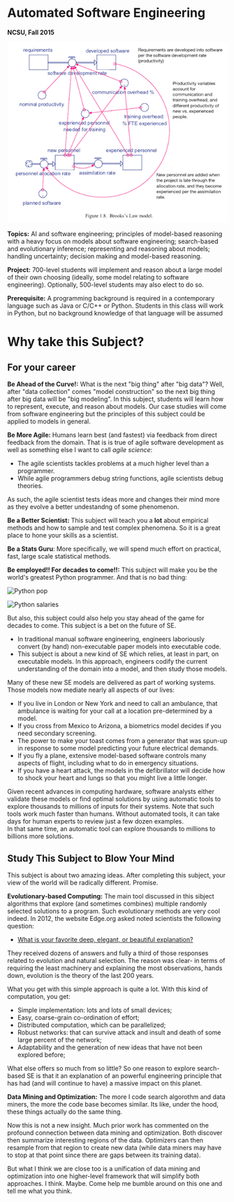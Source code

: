 
# Automated Software Engineering

**NCSU, Fall 2015**

![Brooks](img/brookslaw.png)

**Topics:** AI and software engineering; principles of model-based reasoning with a heavy focus on models about software engineering; search-based and evolutionary inference; representing and reasoning about models; handling uncertainty; decision making and model-based reasoning.

**Project:** 700-level students will implement and reason about a large model of their own choosing (ideally, some model relating to software engineering). Optionally, 500-level students may also elect to do so.

**Prerequisite:** A programming background is required in a contemporary language such as Java or C/C++ or Python. Students in this class will work in Python, but no background knowledge of that language will be assumed


# Why take this Subject?


## For your career

**Be Ahead of the Curve!:** What is the next "big thing" after "big data"? Well, after "data collection" comes "model construction" so the next big thing after big data will be "big modeling". In this subject, students will learn how to represent, execute, and reason about models. Our case studies will come from software engineering but the principles of this subject could be applied to models in general.

**Be More Agile:**
Humans learn best (and  fastest) via feedback from direct feedback from the domain. That is is true of agile software development as well as something else I want to call _agile science_:

+ The agile scientists tackles problems at a much higher level than a programmer. 
+ While agile programmers debug string functions, agile scientists debug theories. 

As such, the agile scientist tests ideas more and changes their mind more as they evolve a better undestandng of some phenomenon.

**Be a Better Scientist:**
This subject will teach you a **lot** about empirical methods and how to sample and test complex phenomena. So it is a great place to hone your skills as a scientist.

**Be a Stats Guru**:
More specifically, we will spend much effort on practical, fast, large scale statistical methods. 

**Be employed!! For decades to come!!:**
This subject will make you  be the world's greatest Python programmer.  And that is no bad thing:

![Python pop](http://edge.alluremedia.com.au/m/l/2014/02/codeeval2014.jpg)

![Python salaries](http://www.gobrightwing.com/wp-content/uploads/2015/03/programming-languages.jpg)


But also, this subject could also help you stay ahead of the game for decades to come.
This subject is a bet on the future of SE. 

+ In  traditional manual software engineering, engineers laboriously convert (by hand) non-executable paper models into executable code. 
+ This subject  is about a new kind of SE which relies, at least in part, on executable models. 
   In this approach, engineers codify the current understanding of the domain into a model, 
  and then study those models. 

Many of these new SE models are delivered as part of working systems.
Those  models now
  mediate nearly all aspects of our lives:

+ If you
  live in London or New York and need to call an
  ambulance, that ambulance is waiting for your call
  at a location pre-determined by a model. 
+ If you cross from Mexico to Arizona,
a biometrics model  decides if you need
secondary screening.
+  The power to make your toast comes from a
  generator that was spun-up in response
  to some model predicting your future electrical
  demands.
+ If you fly a plane, extensive
  model-based software controls many aspects of
  flight, including what to do in emergency
  situations.
+ If you have a heart attack, the
   models in the defibrillator will
  decide how to shock your heart and lungs so that
  you might live a little longer.

Given recent advances in computing hardware, software analysts either validate these models or 
find optimal solutions by using automatic tools to explore thousands to millions of inputs for their systems. 
Note that such tools work much faster  than humans.  Without automated tools, it can take days for human experts to review just a few dozen examples.  
In that same time, an automatic tool can explore thousands to millions to billions more solutions.  


## Study This Subject to Blow Your Mind

This subject is about two amazing ideas.
After completing this subject, your view of the world will be radically different. Promise.

**Evolutionary-based Computing:**
The main tool discussed in this sibject  algorithms that explore (and sometimes combines) multiple randomly selected solutions to a program. Such evolutionary methods are very cool indeed. In 2012, the website Edge.org asked noted scientists the following question:

+ [What is your favorite deep, elegant, or beautiful explanation?](http://edge.org/responses/what-is-your-favorite-deep-elegant-or-beautiful-explanation)

They received dozens of answers and fully a third of those responses related to evolution and natural selection. The reason was clear- in terms of requiring the least machinery and explaining the most observations, hands down, evolution is the theory of the last 200 years.

What you get with this simple approach is quite a lot. With this kind of computation, you get:

+ Simple implementation: lots and lots of small devices;
+ Easy, coarse-grain co-ordination of effort;
+ Distributed computation, which can be parallelized;
+ Robust networks: that can survive attack and insult and death of some large percent of the network;
+ Adaptability and the generation of new ideas that have not been explored before;

What else offers so much from so little? So one reason to explore search-based SE is that it an explanation of an powerful engineering principle that has had (and will continue to have) a massive impact on this planet.

**Data Mining and Optimization:**
The more I code search algorothm and data miners, the more the code base becomes similar. Its like, under the hood, these things actually do the same thing. 

Now this is not a new insight. Much prior work has commented on the profound connection between data mining and optimization. Both discover then summarize interesting regions of the data. Optimizers can then resample from that region to create new data (while data miners may have to stop at that point since there are gaps between its training data).

But what I think we are close too is a unification of data mining and optimization into one higher-level framework that will simplify both approaches. I think. Maybe. Come help me bumble around on this one and tell me what you think.



